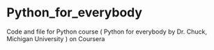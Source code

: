 # Python_for_everybody
Code and file for Python course ( Python for everybody by Dr. Chuck, Michigan University ) on Coursera
